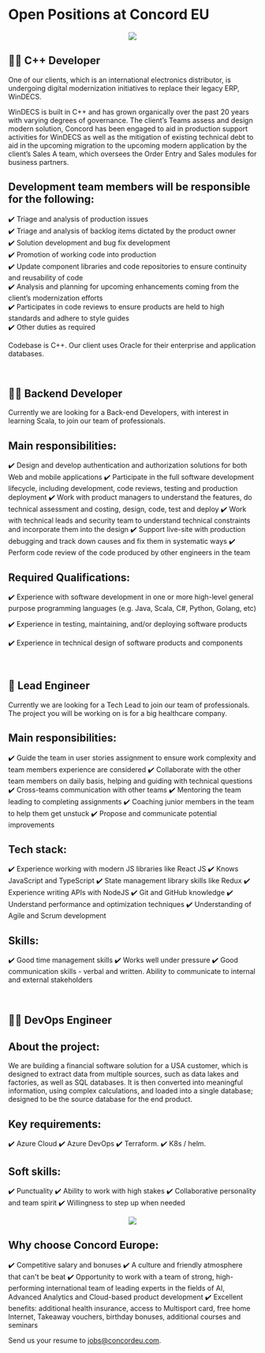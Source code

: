 
# Open Positions at Concord EU

<div id="header" align="center">
  <img src="https://github.com/Concord-Europe/Open-Positions/blob/main/Join%20our%20team.jpg"/> 
</div>

👨‍🏭 C++ Developer
--------------

One of our clients, which is an international electronics distributor, is undergoing digital modernization initiatives to replace their legacy ERP, WinDECS.  

WinDECS is built in C++ and has grown organically over the past 20 years with varying degrees of governance. The client’s Teams assess and design modern solution, Concord has been engaged to aid in production support activities for WinDECS as well as the mitigation of existing technical debt to aid in the upcoming migration to the upcoming modern application by the client’s Sales A team, which oversees the Order Entry and Sales modules for business partners.  


## Development team members will be responsible for the following: 

✔️ Triage and analysis of production issues  
✔️ Triage and analysis of backlog items dictated by the product owner  
✔️ Solution development and bug fix development  
✔️ Promotion of working code into production  
✔️ Update component libraries and code repositories to ensure continuity and reusability of code  
✔️ Analysis and planning for upcoming enhancements coming from the client’s modernization efforts  
✔️ Participates in code reviews to ensure products are held to high standards and adhere to style guides  
✔️ Other duties as required  
   
   
Codebase is C++. Our client uses Oracle for their enterprise and application databases.  


<br />

👨‍🔧 Backend Developer
------------------

Currently we are looking for a Back-end Developers, with interest in learning Scala, to join our team of professionals.


## Main responsibilities:


✔️ Design and develop authentication and authorization solutions for both Web and mobile applications
✔️ Participate in the full software development lifecycle, including development, code reviews, testing and production deployment
✔️ Work with product managers to understand the features, do technical assessment and costing, design, code, test and deploy
✔️ Work with technical leads and security team to understand technical constraints and incorporate them into the design
✔️ Support live-site with production debugging and track down causes and fix them in systematic ways
✔️ Perform code review of the code produced by other engineers in the team


## Required Qualifications:


✔️ Experience with software development in one or more high-level general purpose programming languages (e.g. Java, Scala, C#, Python, Golang, etc)

✔️ Experience in testing, maintaining, and/or deploying software products

✔️ Experience in technical design of software products and components


<br />

👷 Lead Engineer
--------------

Currently we are looking for a Tech Lead to join our team of professionals. The project you will be working on is for a big healthcare company.


## Main responsibilities:


✔️ Guide the team in user stories assignment to ensure work complexity and team members experience are considered
✔️ Collaborate with the other team members on daily basis, helping and guiding with technical questions
✔️ Cross-teams communication with other teams
✔️ Mentoring the team leading to completing assignments
✔️ Coaching junior members in the team to help them get unstuck
✔️ Propose and communicate potential improvements


## Tech stack:


✔️ Experience working with modern JS libraries like React JS
✔️ Knows JavaScript and TypeScript
✔️ State management library skills like Redux
✔️ Experience writing APIs with NodeJS
✔️ Git and GitHub knowledge
✔️ Understand performance and optimization techniques
✔️ Understanding of Agile and Scrum development



## Skills:


✔️ Good time management skills
✔️ Works well under pressure
✔️ Good communication skills - verbal and written. Ability to communicate to internal and external stakeholders

<br />

👨‍🍳 DevOps Engineer
----------------


## About the project:  

We are building a financial software solution for a USA customer, which is designed to extract data from multiple sources, such as data lakes and factories, as well as SQL databases. It is then converted into meaningful information, using complex calculations, and loaded into a single database; designed to be the source database for the end product. 

## Key requirements: 

✔️ Azure Cloud 
✔️ Azure DevOps 
✔️ Terraform. 
✔️ K8s / helm. 
  

## Soft skills: 

✔️ Punctuality 
✔️ Ability to work with high stakes 
✔️ Collaborative personality and team spirit
✔️ Willingness to step up when needed 
  
<div id="header" align="center">
  <img src="https://github.com/Concord-Europe/Open-Positions/blob/main/our%20values.jpg"/> 
</div>

Why choose Concord Europe: 
-------------------

✔️ Competitive salary and bonuses 
✔️ A culture and friendly atmosphere that can't be beat 
✔️ Opportunity to work with a team of strong, high-performing international team of leading experts in the fields of AI, Advanced Analytics and Cloud-based product development 
✔️ Excellent benefits: additional health insurance, access to Multisport card, free home Internet, Takeaway vouchers, birthday bonuses, additional courses and seminars

Send us your resume to jobs@concordeu.com. 
